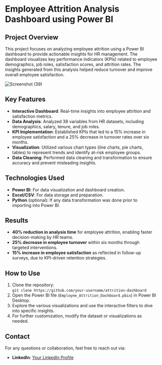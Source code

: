 # Employee Attrition Analysis Dashboard using Power BI

## Project Overview
This project focuses on analyzing employee attrition using a Power BI dashboard to provide actionable insights for HR management. The dashboard visualizes key performance indicators (KPIs) related to employee demographics, job roles, satisfaction scores, and attrition rates. The insights generated from this analysis helped reduce turnover and improve overall employee satisfaction.

![Screenshot (39)](https://github.com/user-attachments/assets/3f5d8a76-a67c-4acb-abc9-8b520e91ca8d)

## Key Features
- **Interactive Dashboard**: Real-time insights into employee attrition and satisfaction metrics.
- **Data Analysis**: Analyzed 38 variables from HR datasets, including demographics, salary, tenure, and job roles.
- **KPI Implementation**: Established KPIs that led to a 15% increase in employee satisfaction and a 25% decrease in turnover rates over six months.
- **Visualization**: Utilized various chart types (line charts, pie charts, tables) to represent trends and identify at-risk employee groups.
- **Data Cleaning**: Performed data cleaning and transformation to ensure accuracy and prevent misleading insights.

## Technologies Used
- **Power BI**: For data visualization and dashboard creation.
- **Excel/CSV**: For data storage and preparation.
- **Python** (optional): If any data transformation was done prior to importing into Power BI.

## Results
- **40% reduction in analysis time** for employee attrition, enabling faster decision-making by HR teams.
- **25% decrease in employee turnover** within six months through targeted interventions.
- **15% increase in employee satisfaction** as reflected in follow-up surveys, due to KPI-driven retention strategies.

## How to Use
1. Clone the repository:  
   `git clone https://github.com/your-username/attrition-dashboard`
2. Open the Power BI file (`Employee_Attrition_Dashboard.pbix`) in Power BI Desktop.
3. Explore the various visualizations and use the interactive filters to dive into specific insights.
4. For further customization, modify the dataset or visualizations as needed.

## Contact
For any questions or collaboration, feel free to reach out via:
- **LinkedIn**: [Your LinkedIn Profile](https://www.linkedin.com/in/aniketandhale08/)

